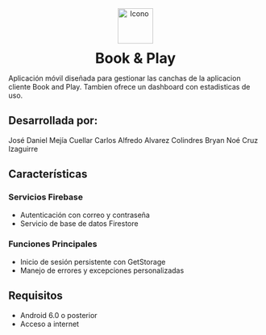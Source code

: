 <div align="center" style="display: flex; flex-direction: column  ;  align-items: center; justify-content: center; gap: 12px;">
  <img src="https://github.com/user-attachments/assets/a07ebfeb-bc9e-4cd6-9434-c4472883562d" alt="Icono" width="70">
  <h1 style="margin: 0;">Book & Play</h2>
</div>

Aplicación móvil diseñada para gestionar las canchas de la aplicacion cliente Book and Play. Tambien ofrece un dashboard con estadisticas de uso.

## Desarrollada por:

José Daniel Mejía Cuellar
Carlos Alfredo Alvarez Colindres
Bryan Noé Cruz Izaguirre

## Características

### Servicios Firebase

- Autenticación con correo y contraseña
- Servicio de base de datos Firestore

### Funciones Principales

- Inicio de sesión persistente con GetStorage
- Manejo de errores y excepciones personalizadas

## Requisitos

- Android 6.0 o posterior
- Acceso a internet
